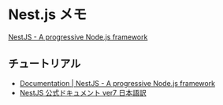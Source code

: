 # Nest.js メモ

[NestJS \- A progressive Node\.js framework](https://nestjs.com/)

## チュートリアル

- [Documentation | NestJS - A progressive Node.js framework](https://docs.nestjs.com/)
- [NestJS 公式ドキュメント ver7 日本語訳](https://zenn.dev/kisihara_c/books/nest-officialdoc-jp)

